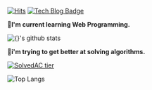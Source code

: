 [![Hits](https://hits.seeyoufarm.com/api/count/incr/badge.svg?url=https%3A%2F%2Fgithub.com%2Fsehui-byte&count_bg=%237400F5&title_bg=%23555555&icon_color=%23E7E7E7&title=hits&edge_flat=false)](https://hits.seeyoufarm.com) [![Tech Blog Badge](https://img.shields.io/badge/-tech%20blog-grey?logo=kakao)](https://coffee-and-coding.tistory.com/)

<!-- <p align="left">
<img alt="Java" src ="https://img.shields.io/badge/Java-007396.svg?&?style=plastic&logo=Java&logoColor=white"/>  
<img alt="Spring" src ="https://img.shields.io/badge/Spring-6DB33F.svg?&?style=plastic&logo=appveyor&logo=Spring&logoColor=white"/> 
<img alt="Spring Boot" src ="https://img.shields.io/badge/Spring Boot-6DB33F.svg?style=plastic&logo=Spring Boot&logoColor=white"/>
<img alt="Apache Kafka" src ="https://img.shields.io/badge/Apache Kafka-231F20.svg?&style=plastic&logo=Apache Kafka&logoColor=white"/>
<img alt="MySQL" src ="https://img.shields.io/badge/MySQL-4479A1.svg?&style=plastic&logo=MySQL&logoColor=white"/>
<img alt="Git" src ="https://img.shields.io/badge/Git-F05032.svg?&style=plastic&logo=Git&logoColor=white"/>
<img alt="Gitea" src ="https://img.shields.io/badge/Gitea-609926.svg?&style=plastic&logo=Gitea&logoColor=white"/>
<img alt="GitHub" src ="https://img.shields.io/badge/GitHub-181717.svg?&style=plastic&logo=GitHub&logoColor=white"/>
<img alt="GitLab" src ="https://img.shields.io/badge/GitLab-FCA121.svg?&style=plastic&logo=GitLab&logoColor=white"/>
<img alt="IntelliJ IDEA" src ="https://img.shields.io/badge/IntelliJ IDEA-000000.svg?&style=plastic&logo=IntelliJ IDEA&logoColor=white"/>
<p align="left">
 -->

**🌱I'm current learning Web Programming.**

![{}'s github stats](https://github-readme-stats.vercel.app/api?username=sehui-byte&show_icons=true&title_color=ffff94&icon_color=ff75e6&text_color=abffff&bg_color=1d0dd4)

**🐤i'm trying to get better at solving algorithms.**

[![SolvedAC tier](http://mazassumnida.wtf/api/v2/generate_badge?boj=wintersnow&cache=c)](https://solved.ac/profile/wintersnow)


![Top Langs](https://github-readme-stats.vercel.app/api/top-langs/?username=sehui-byte&layout=compact&hide=csharp)


